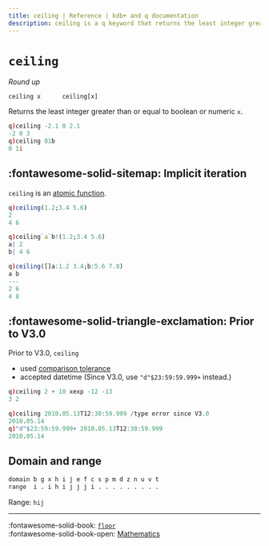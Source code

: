 ```yaml
---
title: ceiling | Reference | kdb+ and q documentation
description: ceiling is a q keyword that returns the least integer greater than its numeric argument.
---
```

# `ceiling`


_Round up_

```syntax
ceiling x      ceiling[x]
```

Returns the least integer greater than or equal to boolean or numeric `x`. 

```q
q)ceiling -2.1 0 2.1
-2 0 3
q)ceiling 01b
0 1i
```


## :fontawesome-solid-sitemap: Implicit iteration

`ceiling` is an [atomic function](../basics/atomic.md).

```q
q)ceiling(1.2;3.4 5.6)
2
4 6

q)ceiling`a`b!(1.2;3.4 5.6)
a| 2
b| 4 6

q)ceiling([]a:1.2 3.4;b:5.6 7.8)
a b
---
2 6
4 8
```


## :fontawesome-solid-triangle-exclamation: Prior to V3.0

Prior to V3.0, `ceiling` 

-    used [comparison tolerance](../basics/precision.md#comparison-tolerance)
-    accepted datetime (Since V3.0, use `"d"$23:59:59.999+` instead.)

```q
q)ceiling 2 + 10 xexp -12 -13
3 2

q)ceiling 2010.05.13T12:30:59.999 /type error since V3.0
2010.05.14
q)"d"$23:59:59.999+ 2010.05.13T12:30:59.999
2010.05.14
```


## Domain and range

```txt
domain b g x h i j e f c s p m d z n u v t
range  i . i h i j j j i . . . . . . . . .
```
Range: `hij`


----
:fontawesome-solid-book: 
[`floor`](floor.md) 
<br>
:fontawesome-solid-book-open: 
[Mathematics](../basics/math.md)